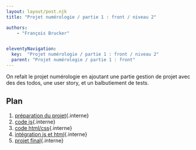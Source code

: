 ```yaml
---
layout: layout/post.njk
title: "Projet numérologie / partie 1 : front / niveau 2"

authors:
    - "François Brucker"


eleventyNavigation:
  key:  "Projet numérologie / partie 1 : front / niveau 2"
  parent: "Projet numérologie / partie 1 : front"
---
```


<!-- début résumé -->

On refait le projet numérologie en ajoutant une partie gestion de projet avec des des todos, une user story, et un balbutiement de tests.

<!-- fin résumé -->

## Plan

1. [préparation du projet](./1-preparation){.interne}
2. [code js](2-code_js){.interne}
3. [code html/css](./3-html_css){.interne}
4. [intégration js et html](./4-integration_html_js){.interne}
5. [projet final](./5-structures){.interne}
